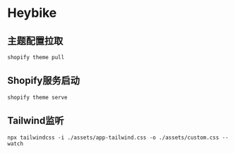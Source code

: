# Heybike

## 主题配置拉取
`shopify theme pull`

## Shopify服务启动
`shopify theme serve`

## Tailwind监听
`npx tailwindcss -i ./assets/app-tailwind.css -o ./assets/custom.css --watch`
